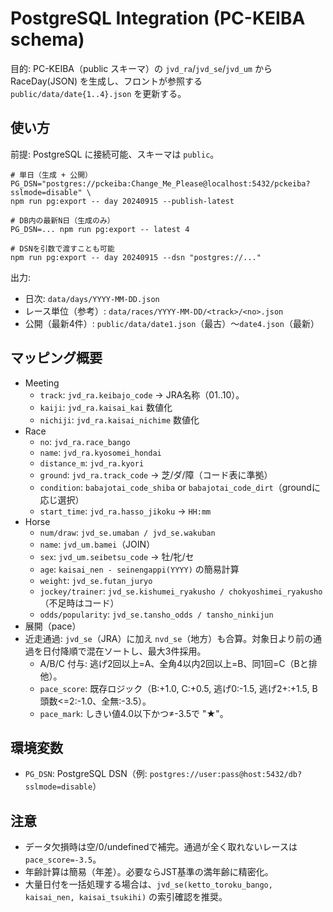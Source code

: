 # PostgreSQL Integration (PC-KEIBA schema)

目的: PC-KEIBA（public スキーマ）の `jvd_ra`/`jvd_se`/`jvd_um` から RaceDay(JSON) を生成し、フロントが参照する `public/data/date{1..4}.json` を更新する。

## 使い方

前提: PostgreSQL に接続可能、スキーマは `public`。

```
# 単日（生成 + 公開）
PG_DSN="postgres://pckeiba:Change_Me_Please@localhost:5432/pckeiba?sslmode=disable" \
npm run pg:export -- day 20240915 --publish-latest

# DB内の最新N日（生成のみ）
PG_DSN=... npm run pg:export -- latest 4

# DSNを引数で渡すことも可能
npm run pg:export -- day 20240915 --dsn "postgres://..."
```

出力:
- 日次: `data/days/YYYY-MM-DD.json`
- レース単位（参考）: `data/races/YYYY-MM-DD/<track>/<no>.json`
- 公開（最新4件）: `public/data/date1.json`（最古）〜`date4.json`（最新）

## マッピング概要

- Meeting
  - `track`: `jvd_ra.keibajo_code` → JRA名称（01..10）。
  - `kaiji`: `jvd_ra.kaisai_kai` 数値化
  - `nichiji`: `jvd_ra.kaisai_nichime` 数値化
- Race
  - `no`: `jvd_ra.race_bango`
  - `name`: `jvd_ra.kyosomei_hondai`
  - `distance_m`: `jvd_ra.kyori`
  - `ground`: `jvd_ra.track_code` → 芝/ダ/障（コード表に準拠）
  - `condition`: `babajotai_code_shiba` or `babajotai_code_dirt`（groundに応じ選択）
  - `start_time`: `jvd_ra.hasso_jikoku` → `HH:mm`
- Horse
  - `num/draw`: `jvd_se.umaban / jvd_se.wakuban`
  - `name`: `jvd_um.bamei`（JOIN）
  - `sex`: `jvd_um.seibetsu_code` → 牡/牝/セ
  - `age`: `kaisai_nen - seinengappi(YYYY)` の簡易計算
  - `weight`: `jvd_se.futan_juryo`
  - `jockey/trainer`: `jvd_se.kishumei_ryakusho / chokyoshimei_ryakusho`（不足時はコード）
  - `odds/popularity`: `jvd_se.tansho_odds / tansho_ninkijun`
- 展開（pace）
- 近走通過: `jvd_se`（JRA）に加え `nvd_se`（地方）も合算。対象日より前の通過を日付降順で混在ソートし、最大3件採用。
  - A/B/C 付与: 逃げ2回以上=A、全角4以内2回以上=B、同1回=C（Bと排他）。
  - `pace_score`: 既存ロジック（B:+1.0, C:+0.5, 逃げ0:-1.5, 逃げ2+:+1.5, B頭数<=2:-1.0、全無:-3.5）。
  - `pace_mark`: しきい値4.0以下かつ≠-3.5で "★"。

## 環境変数

- `PG_DSN`: PostgreSQL DSN（例: `postgres://user:pass@host:5432/db?sslmode=disable`）

## 注意

- データ欠損時は空/0/undefinedで補完。通過が全く取れないレースは `pace_score=-3.5`。
- 年齢計算は簡易（年差）。必要ならJST基準の満年齢に精密化。
- 大量日付を一括処理する場合は、`jvd_se(ketto_toroku_bango, kaisai_nen, kaisai_tsukihi)` の索引確認を推奨。
